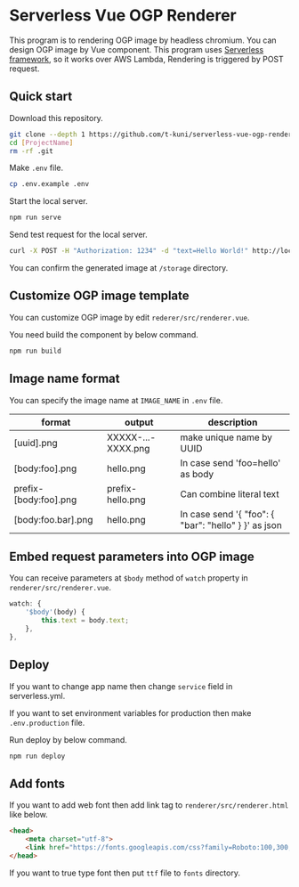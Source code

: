 # Serverless Vue OGP Renderer

This program is to rendering OGP image by headless chromium. You can design OGP image by Vue component. This program uses [Serverless framework](https://www.serverless.com/), so it works over AWS Lambda, Rendering is triggered by POST request.

## Quick start

Download this repository.

```bash
git clone --depth 1 https://github.com/t-kuni/serverless-vue-ogp-renderer.git [ProjectName]
cd [ProjectName]
rm -rf .git 
```

Make `.env` file.

```bash
cp .env.example .env
```

Start the local server.

```bash
npm run serve
```

Send test request for the local server.

```bash
curl -X POST -H "Authorization: 1234" -d "text=Hello World!" http://localhost:5000/prod/render 
```

You can confirm the generated image at `/storage` directory.

## Customize OGP image template

You can customize OGP image by edit `rederer/src/renderer.vue`.

You need build the component by below command.

```bash
npm run build
```

## Image name format

You can specify the image name at `IMAGE_NAME` in `.env` file.

| format | output | description |
| --- | --- | --- |
| [uuid].png | XXXXX-...-XXXX.png | make unique name by UUID |
| [body:foo].png | hello.png | In case send 'foo=hello' as body |
| prefix-[body:foo].png | prefix-hello.png | Can combine literal text |
| [body:foo.bar].png | hello.png | In case send '{ "foo": { "bar": "hello" } }' as json |

## Embed request parameters into OGP image

You can receive parameters at `$body` method of `watch` property in `renderer/src/renderer.vue`.

```javascript
watch: {
    '$body'(body) {
        this.text = body.text;
    },
},
```

## Deploy

If you want to change app name then change `service` field in serverless.yml.

If you want to set environment variables for production then make `.env.production` file.

Run deploy by below command.

```bash
npm run deploy
```

## Add fonts

If you want to add web font then add link tag to `renderer/src/renderer.html` like below.

```html
<head>
    <meta charset="utf-8">
    <link href="https://fonts.googleapis.com/css?family=Roboto:100,300,400,500,700,900" rel="stylesheet">
</head>
```

If you want to true type font then put `ttf` file to `fonts` directory.